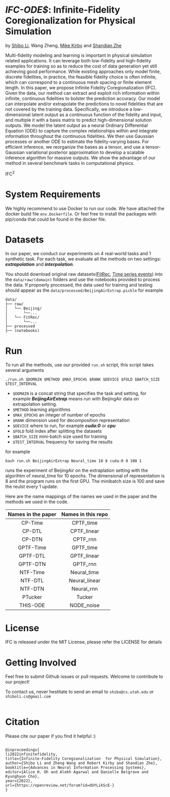 # *IFC-ODE$*: Infinite-Fidelity Coregionalization for Physical Simulation

by [Shibo Li](https://imshibo.com), Wang Zheng, [Mike Kirby](https://www.cs.utah.edu/~kirby/) and [Shandian Zhe](https://www.cs.utah.edu/~zhe/)

<!-- <p align="center">
    <br>
    <img src="images/THIS-ODE.png" width="500" />
    <br>
<p>

<h4 align="center">
    <p>
        <a href="https://proceedings.mlr.press/v162/li22i.html">Paper</a> |
        <a href="https://github.com/shib0li/THIS-ODE/blob/main/images/slides-v2.pdf">Slides</a> |
        <a href="https://github.com/shib0li/THIS-ODE/blob/main/images/923-poster.png">Poster</a> 
    <p>
</h4> -->


Multi-fidelity modeling and learning is important in physical simulation related applications. It can leverage both low-fidelity and high-fidelity examples for training so as to reduce the cost of data generation yet still achieving good performance. While existing approaches only model finite, discrete fidelities, in practice, the feasible fidelity choice is often infinite, which can correspond to a continuous mesh spacing or finite element length.   In this paper, we propose Infinite Fidelity Coregionalization (IFC). Given the data, our method can extract and exploit rich information within infinite, continuous fidelities to bolster the prediction accuracy. Our model can interpolate and/or extrapolate the predictions to novel fidelities that are not covered by the training data. Specifically, we introduce a low-dimensional latent output as a continuous function of the fidelity and input, and multiple it with a basis matrix to predict high-dimensional solution outputs. We model the latent output as a neural Ordinary Differential Equation (ODE) to capture the complex relationships within and integrate information throughout the continuous fidelities.  We then use Gaussian processes or another ODE to estimate the fidelity-varying bases. For efficient inference, we reorganize the bases as a tensor, and use a tensor-Gaussian variational posterior approximation to develop a scalable inference algorithm for massive outputs. We show the advantage of our method in several benchmark tasks in computational physics. 


IFC$^2$

# System Requirements

We highly recommend to use Docker to run our code. We have attached the docker build file `env.Dockerfile`. Or feel free to install the packages with pip/conda that could be found in the docker file.

# Datasets

In our paper, we conduct our experiments on 4 real-world tasks and 1 synthetic task. For each task, we evaluate all the methods on two settings: ***extrapolation*** and ***interpolation***. 

You should download original raw datasets([FitRec](https://cseweb.ucsd.edu/~jmcauley/datasets.html#google_local), [Time series events](https://github.com/snudatalab/TATD)) into the `data/raw/(domain)` folders and use the notebooks provided to process the data. If propoerly processed, the data used for training and testing should appear as the `data/processed/BeijingAirExtrap.pickle` for example

```
data/
├── raw/
│   └── Beijing/
│       └──...
│   └── FitRec/
│       └──...
├── processed
├── (notebooks)
```

# Run

To run all the methods, use our provided `run.sh` script, this script takes several arguments

```
./run.sh $DOMAIN $METHOD $MAX_EPOCHS $RANK $DEVICE $FOLD $BATCH_SIZE $TEST_INTERVAL 

```

* `$DOMAIN` is a concat string that specifies the task and setting, for example ***BeijingAirExtrap*** means run with BeijingAir data on extrapolation setting.
* `$METHOD` learning algorithms
* `$MAX_EPOCHS` an integer of number of epochs
* `$RANK` dimension used for decomposition representation
* `$DEVICE` where to run, for example ***cuda:0*** or ***cpu***
* `$FOLD` fold index after splitting the datasets
* `$BATCH_SIZE` mini-batch size used for training
* `$TEST_INTERVAL` frequency for saving the results

for example

```
bash run.sh BeijingAirExtrap Neural_time 10 8 cuda:0 0 100 1 
```

runs the experiment of BeijingAir on the extraplation setting with the algorihtm of neural_time for 10 epochs. The dimensional of representation is 8 and the program runs on the first GPU. The minibatch size is 100 and save the reulst every 1 update.

Here are the name mappings of the names we used in the paper and the methods we used in the code.

| Names in the paper | Names in this repo |
|:------------------:|:------------------:|
|       CP-Time      |      CPTF_time     |
|       CP-DTL       |     CPTF_linear    |
|       CP-DTN       |      CPTF_rnn      |
|      GPTF-Time     |      GPTF_time     |
|      GPTF-DTL      |     GPTF_linear    |
|      GPTF-DTN      |      GPTF_rnn      |
|      NTF-Time      |     Neural_time    |
|       NTF-DTL      |    Neural_linear   |
|       NTF-DTN      |     Neural_rnn     |
|       PTucker      |       Tucker       |
|      THIS-ODE      |     NODE_noise     |

# License

IFC is released under the MIT License, please refer the LICENSE for details

# Getting Involved
Feel free to submit Github issues or pull requests. Welcome to contribute to our project!

To contact us, never hestitate to send an email to `shibo@cs.utah.edu` or `shiboli.cs@gmail.com` 
<br></br>


# Citation
Please cite our paper if you find it helpful :)

```

@inproceedings{
li2022infinitefidelity,
title={Infinite-Fidelity Coregionalization  for Physical Simulation},
author={Shibo Li and Zheng Wang and Robert Kirby and Shandian Zhe},
booktitle={Advances in Neural Information Processing Systems},
editor={Alice H. Oh and Alekh Agarwal and Danielle Belgrave and Kyunghyun Cho},
year={2022},
url={https://openreview.net/forum?id=dUYLikScE-}
}

```
<br></br>
